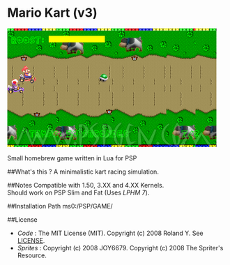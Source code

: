Mario Kart (v3)
===========

![Screenshot](screenshot.png)

Small homebrew game written in Lua for PSP 


##What's this ?
A minimalistic kart racing simulation.

##Notes
Compatible with 1.50, 3.XX and 4.XX Kernels. <br/>
Should work on PSP Slim and Fat (Uses *LPHM 7*).

##Installation Path
ms0:/PSP/GAME/

##License
* *Code* : The MIT License (MIT). Copyright (c) 2008 Roland Y. See [LICENSE](license).
* *Sprites* : Copyright (c) 2008 JOY6679. Copyright (c) 2008 The Spriter's Resource.

